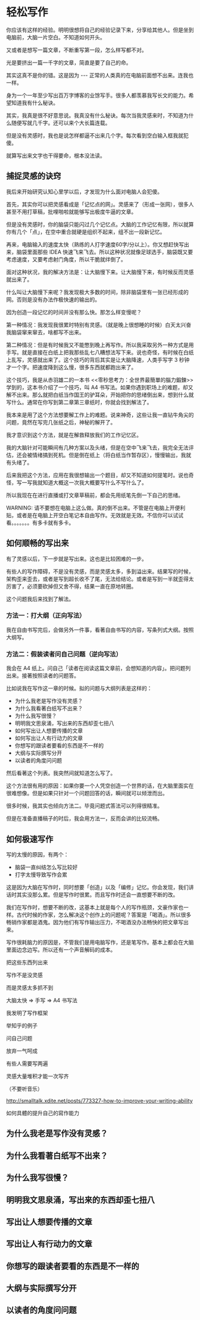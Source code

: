 # 轻松写作

你应该有这样的经验。明明很想将自己的经验记录下来，分享给其他人。但是坐到电脑前，大脑一片空白。不知道如何开头。

又或者是想写一篇文章，不断重写第一段，怎么样写都不对。

光是要挤出一篇一千字的文章，简直是要了自己的命。

其实这真不是你的错。这是因为 --- 正常的人类真的在电脑前面想不出来。连我也一样。

身为一个一年至少写出百万字博客的业馀写手。很多人都羡慕我写长文的能力。希望知道我有什么秘诀。

其实，我真是很不好意思说。我真没有什么秘诀。每次当我灵感来时，不知道为什么随便写就几千字。还可以来个大长篇连载。

但是没有灵感时，我也是说怎样都逼不出来几个字。每次看到空白输入框我就犯傻。

就算写出来文字也干得要命，根本没法读。

## 捕捉灵感的诀窍

我后来开始研究认知心里学以后，才发现为什么面对电脑人会犯傻。

首先，其实你可以把灵感看成是「记忆点的网」。灵感来了（形成一张网），很多人甚至不用打草稿，批哩啪啦就能够写出极度牛逼的文章。

但是没有灵感时，你的脑袋只能闪过几个记忆点。大脑的工作记忆有限，所以就算你有几个「点」，在空中重合就硬是组织不起来，组不出一段新记忆。

再来，电脑输入的速度太快（熟练的人打字速度60字/分以上）。你又想赶快写出来，脑袋里面那些 IDEA 快速飞来飞去。所以这种状况就像足球选手，脑袋既又要考虑速度，又要考虑射门角度，所以干脆就绊倒了。

面对这种状况，我的解决方法是：让大脑慢下来。让大脑慢下来，有时候反而灵感就出来了。

什么叫让大脑慢下来呢？我发现极大多数的时间，除非脑袋里有一张已经形成的网。否则是没有办法作极快速的输出的。

因为创造一段记忆的时间并没有那么快。那怎么样变慢呢？

第一种情况：我发现我很累时特别有灵感。（就是晚上很想睡的时候）白天太兴奋我脑袋窜来窜去，啥都写不出来。

第二种情况：但是有时候我又不能憋到晚上再写作。所以我采取另外一种方式是用手写。就是直接在白纸上把我那些乱七八糟想法写下来。说也奇怪，有时候在白纸上乱写，灵感就出来了。这个技巧的背后其实是让大脑降速，人类手写字 3 秒钟才一个字。把速度降到这么慢，很多东西就都跑出来了。

这个技巧，我是从赤羽雄二的一本书 <<零秒思考力：全世界最簡單的腦力鍛鍊>> 学到的，这本书介绍了一个技巧，叫 A4 书写法。如果你遇到职场上的难题，却又解不出来。那么就把白纸当作国王的驴耳朵，开始把你的思绪倒出来，想到什么就写什么。通常在你写到第二章第三章纸时，你就会找到解法了。

我本来是用了这个方法想要解工作上的难题。说来神奇，这些让我一直钻牛角尖的问题，竟然在写完几张纸之后，神秘的解开了。

我才意识到这个方法，就是在解救释放我们的工作记忆区。

我的大脑针对可能瞬间有几种方案以及头绪，但是在空中飞来飞去，我完全无法评估，还会被情绪搞到死机。但是倒在纸上（将白纸当作暂存区），慢慢输出，我就有头绪了。

后来我把这个方法，应用在我很想输出一个题目，却又不知道如何提笔时。说也奇怪，写一写我就知道大概这一次我大概要写什么不写什么了。

所以我现在在进行直播或打文章草稿前，都会先用纸笔先倒一下自己的思绪。

WARNING: 请不要想在电脑上这么做。真的倒不出来。不管是在电脑上开便利贴，或者是在电脑上开空白笔记本自由写作。无效就是无效。不信你可以试试看。。。。。。。有多卡就有多卡。

## 如何顺畅的写出来

有了灵感以后，下一步就是写出来。这也是比较困难的一步。

有些人的写作障碍，不是没有灵感，而是灵感太多，多到溢出来。结果写的时候，架构歪来歪去，或者是写到超长收不了尾，无法给结论。或者是写到一半就歪得太厉害了，必须要砍掉但又舍不得，结果一直在原地转圈。

这个问题我后来找到了解法。

### 方法一：打大纲（正向写法）

我在自由书写完后，会做另外一件事，看著自由书写的内容，写条列式大纲。按照大纲写。

### 方法二：假装读者问自己问题（逆向写法）

我会在 A4 纸上。问自己「读者在阅读这篇文章前，会想知道的内容」。把问题列出来。接著按照读者的问题答。

比如说我在写作这一章的时候。拟的问题与大纲列表是这样的：

* 为什么我老是写作没有灵感？
* 为什么我看著白纸写不出来？
* 为什么我写很慢？　
* 明明我文思泉涌，写出来的东西却歪七扭八
* 如何写出让人想要传播的文章
* 如何写出让人有行动力的文章
* 你想写的跟读者要看的东西是不一样的
* 大纲与实际撰写分开
* 以读者的角度问问题

然后看著这个列表。我突然间就知道怎么写了。

这个方法很有用的原因：如果你要一个人凭空创造一个世界的话，在大脑里面实在很难想像。但是如果只针对一个问题回答的话，瞬间就可以倾泄而出。

很多时候，我其实也倾向方法二。毕竟问题式答法可以列得很精准。

但是在准备直播稿子的时后，我会用方法一，反而会讲的比较流畅。

## 如何极速写作

写的太慢的原因，有两个：

* 脑袋一直纠结怎么写比较好
* 打字太慢导致写作会累

这是因为大脑在写作时，同时想要「创造」以及「编修」记忆。你会发现，我们讲话时其实没那么累。但是写作时很累。而且写作时还会一直想要不断的改。

我们在写作时，想要不断的改，这基本上就是每个人的写作瓶颈，文豪作家也一样。古代时候的作家，怎么解决这个创作上的问题呢？答案是「喝酒」。所以很多畅销作家都是酒鬼。因为他们有写作输出压力，不喝酒没办法畅快的把文章写出来。

写作很耗脑力的原因是，不管我们是用电脑写作，还是笔写作。基本上都会在大脑里面边念边写。所以还有一个声音解码的成本。

把这些东西列出来

写作不是没灵感

而是灵感太多抓不到

大脑太快 => 手写 => A4 书写法

我发明了写作框架

举知乎的例子

问自己问题

放弃一气呵成

有些人需要写两遍

灵感大量堆积才能一次写齐

（不要听音乐）

http://smalltalk.xdite.net/posts/773327-how-to-improve-your-writing-ability

如何具體的提升自己的寫作能力

## 为什么我老是写作没有灵感？
## 为什么我看著白纸写不出来？

## 为什么我写很慢？

## 明明我文思泉涌，写出来的东西却歪七扭八
## 写出让人想要传播的文章
## 写出让人有行动力的文章

## 你想写的跟读者要看的东西是不一样的
## 大纲与实际撰写分开
## 以读者的角度问问题
